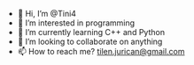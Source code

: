 - 👋 Hi, I’m @Tini4
- 👀 I’m interested in programming
- 🌱 I’m currently learning C++ and Python
- 💞️ I’m looking to collaborate on anything
- 📫 How to reach me? tilen.jurican@gmail.com

<!---
Tini4/Tini4 is a ✨ special ✨ repository because its `README.md` (this file) appears on your GitHub profile.
You can click the Preview link to take a look at your changes.
--->
